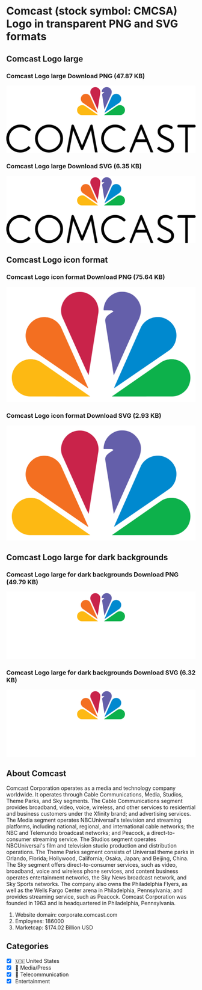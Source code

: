 # Comcast (stock symbol: CMCSA) Logo in transparent PNG and SVG formats

## Comcast Logo large

### Comcast Logo large Download PNG (47.87 KB)

![Comcast Logo large Download PNG (47.87 KB)](/img/orig/CMCSA_BIG-7a04c1ae.png)

### Comcast Logo large Download SVG (6.35 KB)

![Comcast Logo large Download SVG (6.35 KB)](/img/orig/CMCSA_BIG-b6c8cf0f.svg)

## Comcast Logo icon format

### Comcast Logo icon format Download PNG (75.64 KB)

![Comcast Logo icon format Download PNG (75.64 KB)](/img/orig/CMCSA-6309c0ab.png)

### Comcast Logo icon format Download SVG (2.93 KB)

![Comcast Logo icon format Download SVG (2.93 KB)](/img/orig/CMCSA-34dbe8c4.svg)

## Comcast Logo large for dark backgrounds

### Comcast Logo large for dark backgrounds Download PNG (49.79 KB)

![Comcast Logo large for dark backgrounds Download PNG (49.79 KB)](/img/orig/CMCSA_BIG.D-20a31451.png)

### Comcast Logo large for dark backgrounds Download SVG (6.32 KB)

![Comcast Logo large for dark backgrounds Download SVG (6.32 KB)](/img/orig/CMCSA_BIG.D-db1d937d.svg)

## About Comcast

Comcast Corporation operates as a media and technology company worldwide. It operates through Cable Communications, Media, Studios, Theme Parks, and Sky segments. The Cable Communications segment provides broadband, video, voice, wireless, and other services to residential and business customers under the Xfinity brand; and advertising services. The Media segment operates NBCUniversal's television and streaming platforms, including national, regional, and international cable networks; the NBC and Telemundo broadcast networks; and Peacock, a direct-to-consumer streaming service. The Studios segment operates NBCUniversal's film and television studio production and distribution operations. The Theme Parks segment consists of Universal theme parks in Orlando, Florida; Hollywood, California; Osaka, Japan; and Beijing, China. The Sky segment offers direct-to-consumer services, such as video, broadband, voice and wireless phone services, and content business operates entertainment networks, the Sky News broadcast network, and Sky Sports networks. The company also owns the Philadelphia Flyers, as well as the Wells Fargo Center arena in Philadelphia, Pennsylvania; and provides streaming service, such as Peacock. Comcast Corporation was founded in 1963 and is headquartered in Philadelphia, Pennsylvania.

1. Website domain: corporate.comcast.com
2. Employees: 186000
3. Marketcap: $174.02 Billion USD


## Categories
- [x] 🇺🇸 United States
- [x] 📰 Media/Press
- [x] 📡 Telecommunication
- [x] Entertainment
